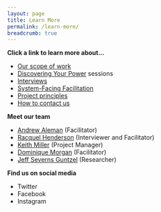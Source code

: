 ```yaml
---
layout: page
title: Learn More
permalink: /learn-more/
breadcrumb: true
---
```


**Click a link to learn more about...**

- [Our scope of work](/about-lex-project)
- [Discovering Your Power](/discovering-your-power/) sessions 
- [Interviews](/interviews/)
- [System-Facing Facilitation](/system-facilitation/)
- [Project principles](/guiding-principles/)
- [How to contact us](/contact/)


**Meet our team**

- [Andrew Aleman](/team/andrew-aleman/) (Facilitator)
- [Racquel Henderson](/team/racquel-henderson/) (Interviewer and Facilitator)
- [Keith Miller](/team/keith-miller/) (Project Manager)
- [Dominique Morgan](/team/dominique-morgan/) (Facilitator)
- [Jeff Severns Guntzel](/team/jeff-severns-guntzel/) (Researcher)

**Find us on social media**

- Twitter
- Facebook
- Instagram